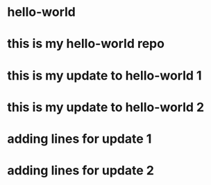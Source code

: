 # hello-world

# this is my hello-world repo
# this is my update to hello-world 1 
# this is my update to hello-world 2

# adding lines for update 1 
# adding lines for update 2
